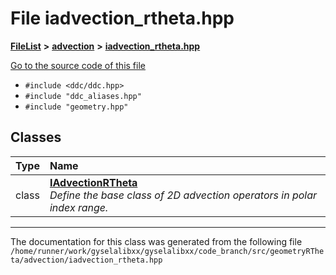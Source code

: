 

# File iadvection\_rtheta.hpp



[**FileList**](files.md) **>** [**advection**](dir_18bb63d4be19d3ea733e61d8625caf4d.md) **>** [**iadvection\_rtheta.hpp**](iadvection__rtheta_8hpp.md)

[Go to the source code of this file](iadvection__rtheta_8hpp_source.md)



* `#include <ddc/ddc.hpp>`
* `#include "ddc_aliases.hpp"`
* `#include "geometry.hpp"`















## Classes

| Type | Name |
| ---: | :--- |
| class | [**IAdvectionRTheta**](classIAdvectionRTheta.md) <br>_Define the base class of 2D advection operators in polar index range._  |



















































------------------------------
The documentation for this class was generated from the following file `/home/runner/work/gyselalibxx/gyselalibxx/code_branch/src/geometryRTheta/advection/iadvection_rtheta.hpp`

